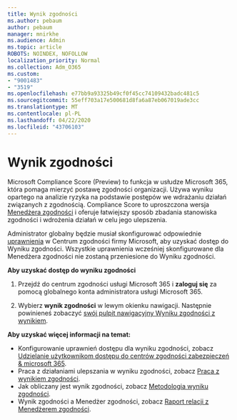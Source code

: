 ```yaml
---
title: Wynik zgodności
ms.author: pebaum
author: pebaum
manager: mnirkhe
ms.audience: Admin
ms.topic: article
ROBOTS: NOINDEX, NOFOLLOW
localization_priority: Normal
ms.collection: Adm_O365
ms.custom:
- "9001483"
- "3519"
ms.openlocfilehash: e77bb9a93325b49cf0f45cc74109432badc481c5
ms.sourcegitcommit: 55eff703a17e500681d8fa6a87eb067019ade3cc
ms.translationtype: MT
ms.contentlocale: pl-PL
ms.lasthandoff: 04/22/2020
ms.locfileid: "43706103"
---
```

# <a name="compliance-score"></a>Wynik zgodności

Microsoft Compliance Score (Preview) to funkcja w usłudze Microsoft 365, która pomaga mierzyć postawę zgodności organizacji. Używa wyniku opartego na analizie ryzyka na podstawie postępów we wdrażaniu działań związanych z zgodnością.   Compliance Score to uproszczona wersja [Menedżera zgodności](https://docs.microsoft.com/microsoft-365/compliance/compliance-manager-overview) i oferuje łatwiejszy sposób zbadania stanowiska zgodności i wdrożenia działań w celu jego ulepszenia. 

Administrator globalny będzie musiał skonfigurować odpowiednie [uprawnienia](https://docs.microsoft.com/microsoft-365/security/office-365-security/permissions-in-the-security-and-compliance-center) w Centrum zgodności firmy Microsoft, aby uzyskać dostęp do Wyniku zgodności.  Wszystkie uprawnienia wcześniej skonfigurowane dla Menedżera zgodności nie zostaną przeniesione do Wyniku zgodności.

**Aby uzyskać dostęp do wyniku zgodności**

1. Przejdź do centrum zgodności usługi Microsoft 365 i **zaloguj się** za pomocą globalnego konta administratora usługi Microsoft 365.

2. Wybierz **wynik zgodności** w lewym okienku nawigacji. Następnie powinieneś zobaczyć [swój pulpit nawigacyjny Wyniku zgodności z wynikiem](https://docs.microsoft.com/microsoft-365/compliance/compliance-score-setup#understand-the-compliance-score-dashboard).
 

**Aby uzyskać więcej informacji na temat:**

- Konfigurowanie uprawnień dostępu dla wyniku zgodności, zobacz [Udzielanie użytkownikom dostępu do centrów zgodności zabezpieczeń & microsoft 365](https://docs.microsoft.com/microsoft-365/security/office-365-security/grant-access-to-the-security-and-compliance-center).
- Praca z działaniami ulepszania w wyniku zgodności, zobacz [Praca z wynikiem zgodności](https://docs.microsoft.com/microsoft-365/compliance/working-with-compliance-score).
- Jak obliczany jest wynik zgodności, zobacz [Metodologia wyniku zgodności](https://docs.microsoft.com/microsoft-365/compliance/compliance-score-methodology).
- Wynik zgodności a Menedżer zgodności, zobacz [Raport relacji z Menedżerem zgodności](https://docs.microsoft.com/microsoft-365/compliance/compliance-score#relationship-to-compliance-manager).


